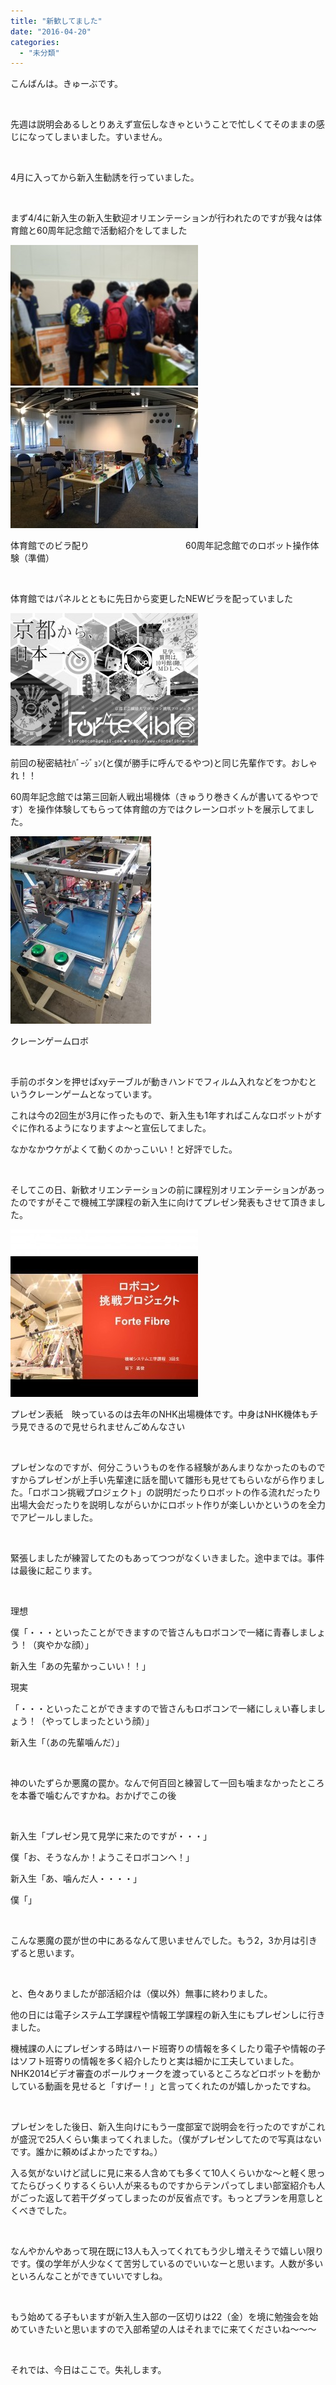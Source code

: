 ```yaml
---
title: "新歓してました"
date: "2016-04-20"
categories: 
  - "未分類"
---
```


こんばんは。きゅーぶです。

 

先週は説明会あるしとりあえず宣伝しなきゃということで忙しくてそのままの感じになってしまいました。すいません。

 

4月に入ってから新入生勧誘を行っていました。

 

まず4/4に新入生の新入生歓迎オリエンテーションが行われたのですが我々は体育館と60周年記念館で活動紹介をしてました

[![IMG_20160404_164555](images/IMG_20160404_164555-3-300x225.jpg)](http://www.fortefibre.net/blog/wp-content/uploads/2016/04/IMG_20160404_164555-3.jpg) [![IMG_20160404_141915](images/IMG_20160404_141915-1-300x225.jpg)](http://www.fortefibre.net/blog/wp-content/uploads/2016/04/IMG_20160404_141915-1.jpg)

体育館でのビラ配り　　　　　　　　　　　60周年記念館でのロボット操作体験（準備）

 

体育館ではパネルとともに先日から変更したNEWビラを配っていました

[![1459664270989](images/1459664270989-300x212.jpg)](http://www.fortefibre.net/blog/wp-content/uploads/2016/04/1459664270989.jpg)

前回の秘密結社ﾊﾞｰｼﾞｮﾝ(と僕が勝手に呼んでるやつ)と同じ先輩作です。おしゃれ！！

60周年記念館では第三回新人戦出場機体（きゅうり巻きくんが書いてるやつです）を操作体験してもらって体育館の方ではクレーンロボットを展示してました。

[![IMG_20160403_205041(2)](images/IMG_20160403_2050412-e1461078304273-225x300.jpg)](http://www.fortefibre.net/blog/wp-content/uploads/2016/04/IMG_20160403_2050412-e1461078304273.jpg)

クレーンゲームロボ

 

手前のボタンを押せばxyテーブルが動きハンドでフィルム入れなどをつかむというクレーンゲームとなっています。

これは今の2回生が3月に作ったもので、新入生も1年すればこんなロボットがすぐに作れるようになりますよ～と宣伝してました。

なかなかウケがよくて動くのかっこいい！と好評でした。

 

そしてこの日、新歓オリエンテーションの前に課程別オリエンテーションがあったのですがそこで機械工学課程の新入生に向けてプレゼン発表もさせて頂きました。

[![プレゼン](images/c6b24131b2813b90f1940152529ace5f-1-300x268.jpg)](http://www.fortefibre.net/blog/wp-content/uploads/2016/04/c6b24131b2813b90f1940152529ace5f-1.jpg)

プレゼン表紙　映っているのは去年のNHK出場機体です。中身はNHK機体もチラ見できるので見せられませんごめんなさい

 

プレゼンなのですが、何分こういうものを作る経験があんまりなかったのものですからプレゼンが上手い先輩達に話を聞いて雛形も見せてもらいながら作りました。「ロボコン挑戦プロジェクト」の説明だったりロボットの作る流れだったり出場大会だったりを説明しながらいかにロボット作りが楽しいかというのを全力でアピールしました。

 

緊張しましたが練習してたのもあってつつがなくいきました。途中までは。事件は最後に起こります。

 

理想

僕「・・・といったことができますので皆さんもロボコンで一緒に青春しましょう！（爽やかな顔）」

新入生「あの先輩かっこいい！！」

現実

「・・・といったことができますので皆さんもロボコンで一緒にしぇい春しましょう！（やってしまったという顔）」

新入生「（あの先輩噛んだ）」

 

神のいたずらか悪魔の罠か。なんで何百回と練習して一回も噛まなかったところを本番で噛むんですかね。おかげでこの後

 

新入生「プレゼン見て見学に来たのですが・・・」

僕「お、そうなんか！ようこそロボコンへ！」

新入生「あ、噛んだ人・・・・」

僕「」

 

こんな悪魔の罠が世の中にあるなんて思いませんでした。もう2，3か月は引きずると思います。

 

と、色々ありましたが部活紹介は（僕以外）無事に終わりました。

他の日には電子システム工学課程や情報工学課程の新入生にもプレゼンしに行きました。

機械課の人にプレゼンする時はハード班寄りの情報を多くしたり電子や情報の子はソフト班寄りの情報を多く紹介したりと実は細かに工夫していました。NHK2014ビデオ審査のポールウォークを渡っているところなどロボットを動かしている動画を見せると「すげー！」と言ってくれたのが嬉しかったですね。

 

プレゼンをした後日、新入生向けにもう一度部室で説明会を行ったのですがこれが盛況で25人くらい集まってくれました。（僕がプレゼンしてたので写真はないです。誰かに頼めばよかったですね。）

入る気がないけど試しに見に来る人含めても多くて10人くらいかな～と軽く思ってたらびっくりするくらい人が来るものですからテンパってしまい部室紹介も人がごった返して若干グダってしまったのが反省点です。もっとプランを用意しとくべきでした。

 

なんやかんやあって現在既に13人も入ってくれてもう少し増えそうで嬉しい限りです。僕の学年が人少なくて苦労しているのでいいなーと思います。人数が多いといろんなことができていいですしね。

 

もう始めてる子もいますが新入生入部の一区切りは22（金）を境に勉強会を始めていきたいと思いますので入部希望の人はそれまでに来てくださいね～～～

 

それでは、今日はここで。失礼します。
